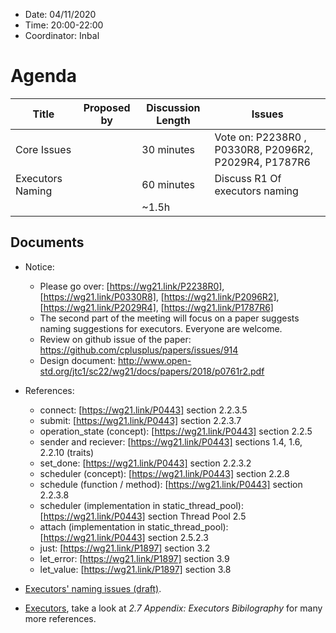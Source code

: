 * Date: 04/11/2020
* Time: 20:00-22:00
* Coordinator: Inbal

# Agenda

| Title | Proposed by | Discussion Length | Issues       |
|----------|-------------|-------------|----------------|
| Core Issues |   | 30 minutes    | Vote on: P2238R0 , P0330R8, P2096R2, P2029R4, P1787R6  |
| Executors Naming |   | 60 minutes   | Discuss R1 Of executors naming   |
|           |   | ~1.5h     |          |

## Documents

* Notice: 
  * Please go over: [https://wg21.link/P2238R0], [https://wg21.link/P0330R8], [https://wg21.link/P2096R2], [https://wg21.link/P2029R4], [https://wg21.link/P1787R6]
  * The second part of the meeting will focus on a paper suggests naming suggestions for executors. Everyone are welcome. 
  * Review on github issue of the paper: https://github.com/cplusplus/papers/issues/914
  * Design document: http://www.open-std.org/jtc1/sc22/wg21/docs/papers/2018/p0761r2.pdf

* References:
  * connect: [https://wg21.link/P0443] section 2.2.3.5
  * submit: [https://wg21.link/P0443] section 2.2.3.7
  * operation_state (concept): [https://wg21.link/P0443] section 2.2.5
  * sender and reciever: [https://wg21.link/P0443] sections 1.4, 1.6, 2.2.10 (traits)
  * set_done: [https://wg21.link/P0443] section 2.2.3.2
  * scheduler (concept): [https://wg21.link/P0443] section 2.2.8
  * schedule (function / method): [https://wg21.link/P0443] section 2.2.3.8
  * scheduler (implementation in static_thread_pool): [https://wg21.link/P0443] section Thread Pool 2.5
  * attach (implementation in static_thread_pool): [https://wg21.link/P0443] section 2.5.2.3
  * just: [https://wg21.link/P1897] section 3.2
  * let_error: [https://wg21.link/P1897] section 3.9
  * let_value: [https://wg21.link/P1897] section 3.8
  
* [Executors' naming issues (draft)](https://docs.google.com/document/d/1AXgg3-sMhYFNv0UJ95K1XQiNBbk9wQ16t6lY5YVidtQ/edit?usp=sharing).
* [Executors](wg21.link/p0443), take a look at _2.7 Appendix: Executors Bibilography_ for many more references.
